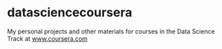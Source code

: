 # datasciencecoursera
My personal projects and other materials for courses in the Data Science Track at www.coursera.com
